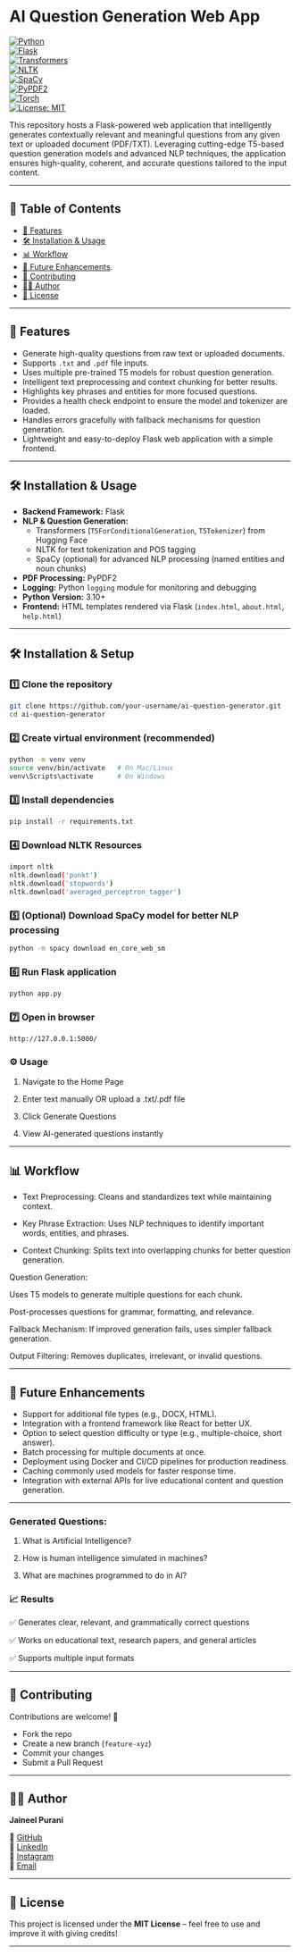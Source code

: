 # AI Question Generation Web App

[![Python](https://img.shields.io/badge/Python-3.10%2B-blue)](https://www.python.org/)  
[![Flask](https://img.shields.io/badge/Flask-2.3-lightgrey)](https://flask.palletsprojects.com/)  
[![Transformers](https://img.shields.io/badge/Transformers-Hugging%20Face-orange)](https://huggingface.co/docs/transformers/index)  
[![NLTK](https://img.shields.io/badge/NLTK-3.8-green)](https://www.nltk.org/)  
[![SpaCy](https://img.shields.io/badge/SpaCy-3.6-purple)](https://spacy.io/)  
[![PyPDF2](https://img.shields.io/badge/PyPDF2-3.1-lightblue)](https://pypi.org/project/PyPDF2/)  
[![Torch](https://img.shields.io/badge/PyTorch-2.1-red)](https://pytorch.org/)  
[![License: MIT](https://img.shields.io/badge/License-MIT-green.svg)](LICENSE)  

This repository hosts a Flask-powered web application that intelligently generates contextually relevant and meaningful questions from any given text or uploaded document (PDF/TXT). Leveraging cutting-edge T5-based question generation models and advanced NLP techniques, the application ensures high-quality, coherent, and accurate questions tailored to the input content.

---

## 📌 Table of Contents  

- [🚀 Features](#-features)  
- [🛠️ Installation & Usage](#️-installation--usage)   
- [📊 Workflow](#-workflow)  
- [📌 Future Enhancements](#-Future-Enhancements).
- [🤝 Contributing](#-contributing)  
- [👨‍💻 Author](#-author)  
- [📜 License](#-license)  

---

## 🚀 Features

- Generate high-quality questions from raw text or uploaded documents.
- Supports `.txt` and `.pdf` file inputs.
- Uses multiple pre-trained T5 models for robust question generation.
- Intelligent text preprocessing and context chunking for better results.
- Highlights key phrases and entities for more focused questions.
- Provides a health check endpoint to ensure the model and tokenizer are loaded.
- Handles errors gracefully with fallback mechanisms for question generation.
- Lightweight and easy-to-deploy Flask web application with a simple frontend.

---

## 🛠️ Installation & Usage 

- **Backend Framework:** Flask
- **NLP & Question Generation:**
  - Transformers (`T5ForConditionalGeneration`, `T5Tokenizer`) from Hugging Face
  - NLTK for text tokenization and POS tagging
  - SpaCy (optional) for advanced NLP processing (named entities and noun chunks)
- **PDF Processing:** PyPDF2
- **Logging:** Python `logging` module for monitoring and debugging
- **Python Version:** 3.10+
- **Frontend:** HTML templates rendered via Flask (`index.html`, `about.html`, `help.html`)

---


## 🛠️ Installation & Setup

### 1️⃣ Clone the repository
```bash
git clone https://github.com/your-username/ai-question-generator.git
cd ai-question-generator
```

### 2️⃣ Create virtual environment (recommended)
```bash
python -m venv venv
source venv/bin/activate   # On Mac/Linux
venv\Scripts\activate      # On Windows
```

### 3️⃣ Install dependencies
```bash
pip install -r requirements.txt
```

### 4️⃣ Download NLTK Resources
```bash
import nltk
nltk.download('punkt')
nltk.download('stopwords')
nltk.download('averaged_perceptron_tagger')
```

### 5️⃣ (Optional) Download SpaCy model for better NLP processing
```bash
python -m spacy download en_core_web_sm
```

### 6️⃣ Run Flask application
```bash
python app.py
```

### 7️⃣ Open in browser
```bash
http://127.0.0.1:5000/
```

### ⚙️ Usage

1. Navigate to the Home Page

2. Enter text manually OR upload a .txt/.pdf file

3. Click Generate Questions

4. View AI-generated questions instantly

---

## 📊 Workflow   

- Text Preprocessing: Cleans and standardizes text while maintaining context.

- Key Phrase Extraction: Uses NLP techniques to identify important words, entities, and phrases.

- Context Chunking: Splits text into overlapping chunks for better question generation.

Question Generation:

Uses T5 models to generate multiple questions for each chunk.

Post-processes questions for grammar, formatting, and relevance.

Fallback Mechanism: If improved generation fails, uses simpler fallback generation.

Output Filtering: Removes duplicates, irrelevant, or invalid questions.

---

## 📌 Future Enhancements  

- Support for additional file types (e.g., DOCX, HTML).
- Integration with a frontend framework like React for better UX.
- Option to select question difficulty or type (e.g., multiple-choice, short answer).
- Batch processing for multiple documents at once.
- Deployment using Docker and CI/CD pipelines for production readiness.
- Caching commonly used models for faster response time.
- Integration with external APIs for live educational content and question generation.

---

### Generated Questions:

1. What is Artificial Intelligence?

2. How is human intelligence simulated in machines?

3. What are machines programmed to do in AI?

### 📈 Results

✅ Generates clear, relevant, and grammatically correct questions

✅ Works on educational text, research papers, and general articles

✅ Supports multiple input formats

---

## 🤝 Contributing  

Contributions are welcome! 🎉  
- Fork the repo  
- Create a new branch (`feature-xyz`)  
- Commit your changes  
- Submit a Pull Request  

---

## 👨‍💻 Author  

**Jaineel Purani**  

📌 [GitHub](https://github.com/jaineel555)  
📌 [LinkedIn](https://www.linkedin.com/in/jaineel-purani-9a128120b/)  
📌 [Instagram](https://www.instagram.com/jaineel_purani__555/)  
📌 [Email](mailto:jaineelpurani555@gmail.com)  

---

## 📜 License  

This project is licensed under the **MIT License** – feel free to use and improve it with giving credits!  

---
